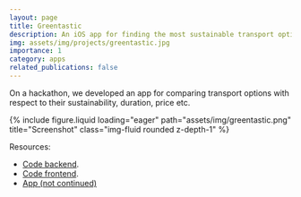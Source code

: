 ```yaml
---
layout: page
title: Greentastic
description: An iOS app for finding the most sustainable transport option
img: assets/img/projects/greentastic.jpg
importance: 1
category: apps
related_publications: false
---
```


On a hackathon, we developed an app for comparing transport options with respect to their sustainability, duration, price etc.

<div class="row">
    <div class="ccol-sm-3 mt-3 mt-md-0">
        {% include figure.liquid loading="eager" path="assets/img/greentastic.png" title="Screenshot" class="img-fluid rounded z-depth-1" %}
    </div>
</div>


Resources: 
* [Code backend](https://github.com/jannisborn/greentastic_backend/tree/master).
* [Code frontend](https://github.com/jannisborn/greentastic_frontend_ios/tree/master).
* [App (not continued)](https://www.appbrain.com/appstore/greentastic/ios-1494062757)